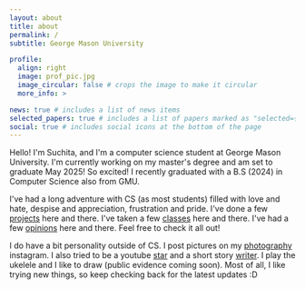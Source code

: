 ```yaml
---
layout: about
title: about
permalink: /
subtitle: George Mason University

profile:
  align: right
  image: prof_pic.jpg
  image_circular: false # crops the image to make it circular
  more_info: >

news: true # includes a list of news items
selected_papers: true # includes a list of papers marked as "selected={true}"
social: true # includes social icons at the bottom of the page
---
```


Hello! I'm Suchita, and I'm a computer science student at George Mason University. I'm currently working on my master's degree and am set to graduate May 2025! So excited! I recently graduated with a B.S (2024) in Computer Science also from GMU.

I've had a long adventure with CS (as most students) filled with love and hate, despise and appreciation, frustration and pride. I've done a few [projects](projects) here and there. I've taken a few [classes](courses) here and there. I've had a few [opinions](blog) here and there. Feel free to check it all out!

I do have a bit personality outside of CS. I post pictures on my [photography](http://instagram.com/chetuclicks) instagram. I also tried to be a youtube [star](https://www.youtube.com/watch?v=lhF6JEnhzCI) and a short story [writer](https://caribbeancocktails.wordpress.com/). I play the ukelele and I like to draw (public evidence coming soon). Most of all, I like trying new things, so keep checking back for the latest updates :D
